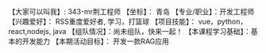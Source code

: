 【大家可以叫我】: 343-mr荆工程师
【坐标】： 青岛
【专业/职业】：开发工程师
【兴趣爱好】： RSS重度爱好者, 学习，打篮球
【项目技能】： vue，python，react,nodejs, java
【组队情况】：尚未组队，快来一起！
【本课程学习基础】：基本的开发能力
【本期活动目标】： 开发一款RAG应用
